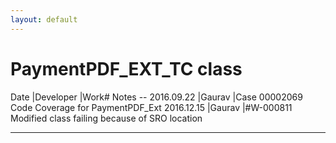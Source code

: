 ```yaml
---
layout: default
---
```

# PaymentPDF_EXT_TC class

 Date            |Developer            |Work# Notes -- 2016.09.22      |Gaurav               |Case 00002069 Code Coverage for PaymentPDF_Ext 2016.12.15      |Gaurav               |#W-000811 Modified class failing because of SRO location

---
